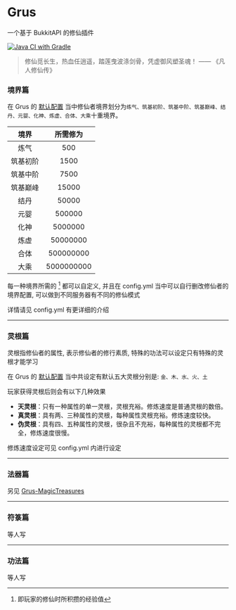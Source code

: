 # Grus

一个基于 BukkitAPI 的修仙插件

[![Java CI with Gradle](https://github.com/602723113/Grus/actions/workflows/gradle.yml/badge.svg)](https://github.com/602723113/Grus/actions/workflows/gradle.yml)

> 修仙觅长生，热血任逍遥，踏莲曳波涤剑骨，凭虚御风塑圣魂！ —— 《凡人修仙传》

### 境界篇

在 Grus 的 [默认配置](https://github.com/602723113/Grus/blob/main/src/main/resources/config.yml)
当中修仙者境界划分为`练气、筑基初阶、筑基中阶、筑基巅峰、结丹、元婴、化神、炼虚、合体、大乘`十重境界。

|境界|所需修为|
|:---:|:---:|
|炼气|500|
|筑基初阶|1500|
|筑基中阶|7500|
|筑基巅峰|15000|
|结丹|50000|
|元婴|500000|
|化神|5000000|
|炼虚|50000000|
|合体|500000000|
|大乘|5000000000|

每一种境界所需的 [^修为值] 都可以自定义, 并且在 config.yml 当中可以自行删改修仙者的境界配置, 可以做到不同服务器有不同的修仙模式

[^修为值]: 即玩家的修仙时所积攒的经验值

详情请见 config.yml 有更详细的介绍

---

### 灵根篇

灵根指修仙者的属性, 表示修仙者的修行素质, 特殊的功法可以设定只有特殊的灵根才能学习

在 Grus 的 [默认配置](https://github.com/602723113/Grus/blob/main/src/main/resources/config.yml)
当中共设定有默认五大灵根分别是: `金、木、水、火、土`

玩家获得灵根后则会有以下几种效果

- **天灵根**：只有一种属性的单一灵根，灵根充裕。修炼速度是普通灵根的数倍。
- **真灵根**：具有两、三种属性的灵根，每种属性灵根充裕。修炼速度较快。
- **伪灵根**：具有四、五种属性的灵根，很杂且不充裕，每种属性的灵根都不完全，修炼速度很慢。

修炼速度设定可见 config.yml 内进行设定

---

### 法器篇

另见 [Grus-MagicTreasures](https://github.com/GrusWorld/Grus-MagicTreasures)

---

### 符箓篇

等人写

--- 

### 功法篇

等人写